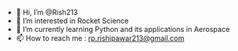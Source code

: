 - 👋 Hi, I’m @Rish213
- 👀 I’m interested in Rocket Science
- 🌱 I’m currently learning Python and its applications in Aerospace
- 📫 How to reach me : rp.rishipawar213@gmail.com

<!---
Rish213/Rish213 is a ✨ special ✨ repository because its `README.md` (this file) appears on your GitHub profile.
You can click the Preview link to take a look at your changes.
--->
